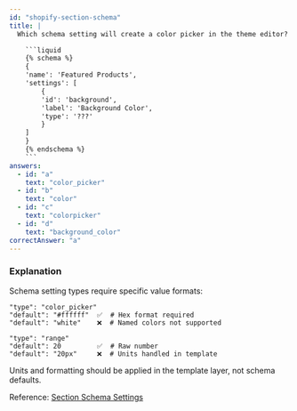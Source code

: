 ```yaml
---
id: "shopify-section-schema"
title: |
  Which schema setting will create a color picker in the theme editor? 🎨

    ```liquid
    {% schema %}
    {
    'name': 'Featured Products',
    'settings': [
        {
        'id': 'background',
        'label': 'Background Color',
        'type': '???'
        }
    ]
    }
    {% endschema %}
    ```
answers:
  - id: "a"
    text: "color_picker"
  - id: "b"
    text: "color"
  - id: "c"
    text: "colorpicker"
  - id: "d"
    text: "background_color"
correctAnswer: "a"
---
```


### Explanation

Schema setting types require specific value formats:

```liquid
"type": "color_picker"
"default": "#ffffff"  ✅  # Hex format required
"default": "white"    ❌  # Named colors not supported

"type": "range"
"default": 20         ✅  # Raw number
"default": "20px"     ❌  # Units handled in template
```

Units and formatting should be applied in the template layer, not schema defaults.

Reference: [Section Schema Settings](https://shopify.dev/themes/architecture/sections/section-schema) 